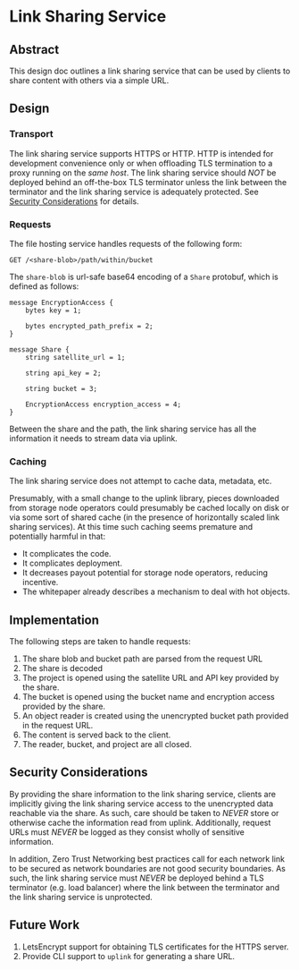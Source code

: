 # Link Sharing Service

## Abstract

This design doc outlines a link sharing service that can be used by clients
to share content with others via a simple URL.

## Design

### Transport

The link sharing service supports HTTPS or HTTP. HTTP is intended for
development convenience only or when offloading TLS termination to a proxy
running on the *same host*. The link sharing service should *NOT* be deployed
behind an off-the-box TLS terminator unless the link between the terminator and
the link sharing service is adequately protected. See
[Security Considerations](#security-considerations) for details.

### Requests

The file hosting service handles requests of the following form:

`GET /<share-blob>/path/within/bucket`

The `share-blob` is url-safe base64 encoding of a `Share` protobuf, which
is defined as follows:

```
message EncryptionAccess {
	bytes key = 1;

	bytes encrypted_path_prefix = 2;
}

message Share {
	string satellite_url = 1;

	string api_key = 2;

	string bucket = 3;

	EncryptionAccess encryption_access = 4;
}
```

Between the share and the path, the link sharing service has all the
information it needs to stream data via uplink.

### Caching

The link sharing service does not attempt to cache data, metadata, etc. 

Presumably, with a small change to the uplink library, pieces downloaded from
storage node operators could presumably be cached locally on disk or via some
sort of shared cache (in the presence of horizontally scaled link sharing
services). At this time such caching seems premature and potentially 
harmful in that:

- It complicates the code.
- It complicates deployment.
- It decreases payout potential for storage node operators, reducing incentive.
- The whitepaper already describes a mechanism to deal with hot objects.

## Implementation

The following steps are taken to handle requests:

1. The share blob and bucket path are parsed from the request URL
2. The share is decoded
3. The project is opened using the satellite URL and API key provided by the share.
4. The bucket is opened using the bucket name and encryption access provided by the share.
5. An object reader is created using the unencrypted bucket path provided in the request URL.
6. The content is served back to the client.
7. The reader, bucket, and project are all closed.

## Security Considerations

By providing the share information to the link sharing service, clients are
implicitly giving the link sharing service access to the unencrypted data
reachable via the share. As such, care should be taken to *NEVER* store or
otherwise cache the information read from uplink. Additionally, request URLs
must *NEVER* be logged as they consist wholly of sensitive information.

In addition, Zero Trust Networking best practices call for each network link to
be secured as network boundaries are not good security boundaries. As such, the
link sharing service must *NEVER* be deployed behind a TLS terminator (e.g.
load balancer) where the link between the terminator and the link sharing
service is unprotected.

## Future Work

1. LetsEncrypt support for obtaining TLS certificates for the HTTPS server.
2. Provide CLI support to `uplink` for generating a share URL.
